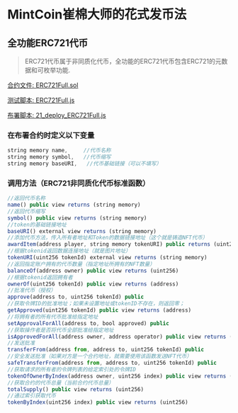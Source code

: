 # MintCoin崔棉大师的花式发币法

## 全功能ERC721代币
> ERC721代币属于非同质化代币，全功能的ERC721代币包含ERC721的元数据和可枚举功能.

[合约文件: ERC721Full.sol](https://github.com/Fankouzu/MintCoin/blob/master/contracts/ERC721/ERC721Full.sol)

[测试脚本: ERC721Full.js](https://github.com/Fankouzu/MintCoin/blob/master/test/ERC721/ERC721Full.js)

[布署脚本: 21_deploy_ERC721Full.js](https://github.com/Fankouzu/MintCoin/blob/master/migrations/21_deploy_ERC721Full.js)

### 在布署合约时定义以下变量
```javascript
string memory name,     //代币名称
string memory symbol,   //代币缩写
string memory baseURI,   //代币基础链接（可以不填写）
```
### 调用方法（ERC721非同质化代币标准函数）
```javascript
//返回代币名称
name() public view returns (string memory)
//返回代币缩写
symbol() public view returns (string memory)
//token的基础链接地址
baseURI() external view returns (string memory) 
//添加代币方法，传入所有者地址和Token的数据链接地址（这个就是铸造NFT代币）
awardItem(address player, string memory tokenURI) public returns (uint256)
//根据tokenid返回数据连接地址（就是图片地址）
tokenURI(uint256 tokenId) external view returns (string memory)
//返回指定账户拥有的代币数量（指定地址所拥有的NFT数量）
balanceOf(address owner) public view returns (uint256)
//根据tokenid返回拥有者
ownerOf(uint256 tokenId) public view returns (address)
//批准代币（授权）
approve(address to, uint256 tokenId) public
//获取令牌ID的批准地址；如果未设置地址或tokenID不存在，则返回零；
getApproved(uint256 tokenId) public view returns (address)
//将拥有者的所有代币批准给指定地址
setApprovalForAll(address to, bool approved) public
//获取操作者是否将代币全部批准给指定地址
isApprovedForAll(address owner, address operator) public view returns (bool)
//发送批准
transferFrom(address from, address to, uint256 tokenId) public
//安全发送批准（如果对方是一个合约地址，就需要使用该函数发送NFT代币）
safeTransferFrom(address from, address to, uint256 tokenId) public
//获取请求的所有者的令牌列表的给定索引处的令牌ID
tokenOfOwnerByIndex(address owner, uint256 index) public view returns (uint256)
//获取合约的代币总量（当前合约代币总量）
totalSupply() public view returns (uint256)
//通过索引获取代币
tokenByIndex(uint256 index) public view returns (uint256)
```
